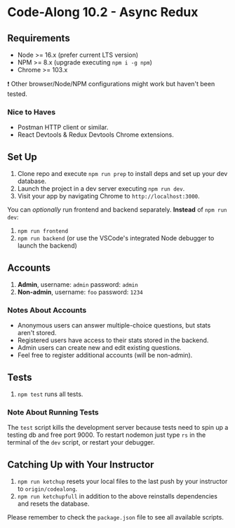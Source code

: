 # Code-Along 10.2 - Async Redux

## Requirements

- Node >= 16.x (prefer current LTS version)
- NPM >= 8.x (upgrade executing `npm i -g npm`)
- Chrome >= 103.x

❗ Other browser/Node/NPM configurations might work but haven't been tested.

### Nice to Haves

- Postman HTTP client or similar.
- React Devtools & Redux Devtools Chrome extensions.

## Set Up

1. Clone repo and execute `npm run prep` to install deps and set up your dev database.
2. Launch the project in a dev server executing `npm run dev`.
3. Visit your app by navigating Chrome to `http://localhost:3000`.

You can _optionally_ run frontend and backend separately. __Instead__ of `npm run dev`:

1. `npm run frontend`
2. `npm run backend` (or use the VSCode's integrated Node debugger to launch the backend)

## Accounts

1. __Admin__, username: `admin` password: `admin`
2. __Non-admin__, username: `foo` password: `1234`

### Notes About Accounts

- Anonymous users can answer multiple-choice questions, but stats aren't stored.
- Registered users have access to their stats stored in the backend.
- Admin users can create new and edit existing questions.
- Feel free to register additional accounts (will be non-admin).

## Tests

1. `npm test` runs all tests.

### Note About Running Tests

The `test` script kills the development server because tests need to spin up a testing db
and free port 9000. To restart nodemon just type `rs` in the terminal of the `dev` script,
or restart your debugger.

## Catching Up with Your Instructor

1. `npm run ketchup` resets your local files to the last push by your instructor to `origin/codealong`.
2. `npm run ketchupfull` in addition to the above reinstalls dependencies and resets the database.

Please remember to check the `package.json` file to see all available scripts.
